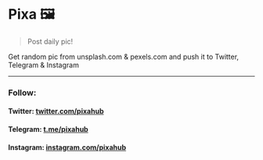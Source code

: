 # Pixa :framed_picture:

> Post daily pic!

Get random pic from unsplash.com & pexels.com and push it to Twitter, Telegram & Instagram

---

### Follow:

#### Twitter: [twitter.com/pixahub](https://twitter.com/pixahub)

#### Telegram: [t.me/pixahub](https://t.me/pixahub)

#### Instagram: [instagram.com/pixahub](https://www.instagram.com/pixahub)
